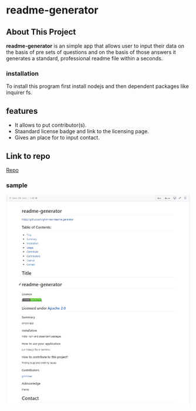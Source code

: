 # readme-generator
## About This Project
**readme-generator** is an simple app that allows user to input their data on the basis of pre sets of questions and on the basis of those answers it generates a standard, professional readme file within a seconds.
### installation 
To install this program first install nodejs and then dependent packages like inquirer fs.
## features
- It allows to put contributor(s).
- Staandard license badge and link to the licensing page.
- Gives an place for to input contact.
## Link to repo
[Repo](https://github.com/ghimirear/readme-generator)
### sample
![screenshoot](readme23.JPG)
